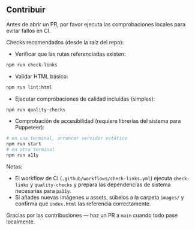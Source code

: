 ## Contribuir

Antes de abrir un PR, por favor ejecuta las comprobaciones locales para evitar fallos en CI.

Checks recomendados (desde la raíz del repo):

- Verificar que las rutas referenciadas existen:

```bash
npm run check-links
```

- Validar HTML básico:

```bash
npm run lint:html
```

- Ejecutar comprobaciones de calidad incluidas (simples):

```bash
npm run quality-checks
```

- Comprobación de accesibilidad (requiere librerías del sistema para Puppeteer):

```bash
# en una terminal, arrancar servidor estático
npm run start
# en otra terminal
npm run a11y
```

Notas:
- El workflow de CI (`.github/workflows/check-links.yml`) ejecuta `check-links` y `quality-checks` y prepara las dependencias de sistema necesarias para `pa11y`.
- Si añades nuevas imágenes u assets, súbelos a la carpeta `images/` y confirma que `index.html` las referencia correctamente.

Gracias por las contribuciones — haz un PR a `main` cuando todo pase localmente.
